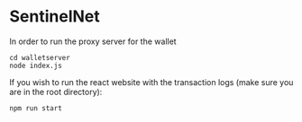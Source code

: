 # SentinelNet


In order to run the proxy server for the wallet
```
cd walletserver
node index.js
```

If you wish to run the react website with the transaction logs (make sure you are in the root directory):
```
npm run start
```
